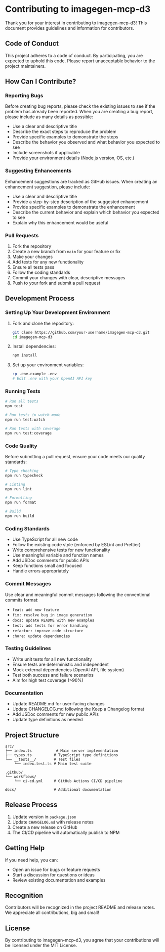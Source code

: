 # Contributing to imagegen-mcp-d3

Thank you for your interest in contributing to imagegen-mcp-d3! This document provides guidelines and information for contributors.

## Code of Conduct

This project adheres to a code of conduct. By participating, you are expected to uphold this code. Please report unacceptable behavior to the project maintainers.

## How Can I Contribute?

### Reporting Bugs

Before creating bug reports, please check the existing issues to see if the problem has already been reported. When you are creating a bug report, please include as many details as possible:

- Use a clear and descriptive title
- Describe the exact steps to reproduce the problem
- Provide specific examples to demonstrate the steps
- Describe the behavior you observed and what behavior you expected to see
- Include screenshots if applicable
- Provide your environment details (Node.js version, OS, etc.)

### Suggesting Enhancements

Enhancement suggestions are tracked as GitHub issues. When creating an enhancement suggestion, please include:

- Use a clear and descriptive title
- Provide a step-by-step description of the suggested enhancement
- Provide specific examples to demonstrate the enhancement
- Describe the current behavior and explain which behavior you expected to see
- Explain why this enhancement would be useful

### Pull Requests

1. Fork the repository
2. Create a new branch from `main` for your feature or fix
3. Make your changes
4. Add tests for any new functionality
5. Ensure all tests pass
6. Follow the coding standards
7. Commit your changes with clear, descriptive messages
8. Push to your fork and submit a pull request

## Development Process

### Setting Up Your Development Environment

1. Fork and clone the repository:
   ```bash
   git clone https://github.com/your-username/imagegen-mcp-d3.git
   cd imagegen-mcp-d3
   ```

2. Install dependencies:
   ```bash
   npm install
   ```

3. Set up your environment variables:
   ```bash
   cp .env.example .env
   # Edit .env with your OpenAI API key
   ```

### Running Tests

```bash
# Run all tests
npm test

# Run tests in watch mode
npm run test:watch

# Run tests with coverage
npm run test:coverage
```

### Code Quality

Before submitting a pull request, ensure your code meets our quality standards:

```bash
# Type checking
npm run typecheck

# Linting
npm run lint

# Formatting
npm run format

# Build
npm run build
```

### Coding Standards

- Use TypeScript for all new code
- Follow the existing code style (enforced by ESLint and Prettier)
- Write comprehensive tests for new functionality
- Use meaningful variable and function names
- Add JSDoc comments for public APIs
- Keep functions small and focused
- Handle errors appropriately

### Commit Messages

Use clear and meaningful commit messages following the conventional commits format:

- `feat: add new feature`
- `fix: resolve bug in image generation`
- `docs: update README with new examples`
- `test: add tests for error handling`
- `refactor: improve code structure`
- `chore: update dependencies`

### Testing Guidelines

- Write unit tests for all new functionality
- Ensure tests are deterministic and independent
- Mock external dependencies (OpenAI API, file system)
- Test both success and failure scenarios
- Aim for high test coverage (>90%)

### Documentation

- Update README.md for user-facing changes
- Update CHANGELOG.md following the Keep a Changelog format
- Add JSDoc comments for new public APIs
- Update type definitions as needed

## Project Structure

```
src/
├── index.ts           # Main server implementation
├── types.ts          # TypeScript type definitions
└── __tests__/        # Test files
    └── index.test.ts # Main test suite

.github/
└── workflows/
    └── ci-cd.yml     # GitHub Actions CI/CD pipeline

docs/                 # Additional documentation
```

## Release Process

1. Update version in `package.json`
2. Update `CHANGELOG.md` with release notes
3. Create a new release on GitHub
4. The CI/CD pipeline will automatically publish to NPM

## Getting Help

If you need help, you can:

- Open an issue for bugs or feature requests
- Start a discussion for questions or ideas
- Review existing documentation and examples

## Recognition

Contributors will be recognized in the project README and release notes. We appreciate all contributions, big and small!

## License

By contributing to imagegen-mcp-d3, you agree that your contributions will be licensed under the MIT License.

